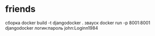 # friends
сборка docker build -t djangodocker .
звауск docker run -p 8001:8001 djangodocker
логин:пароль
john:Loginn1984
